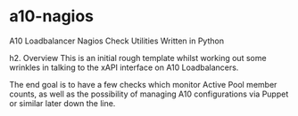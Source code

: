 a10-nagios
==========

A10 Loadbalancer Nagios Check Utilities Written in Python

h2. Overview
This is an initial rough template whilst working out some wrinkles in
talking to the xAPI interface on A10 Loadbalancers.

The end goal is to have a few checks which monitor Active Pool member counts, as
well as the possibility of managing A10 configurations via Puppet or similar
later down the line.
